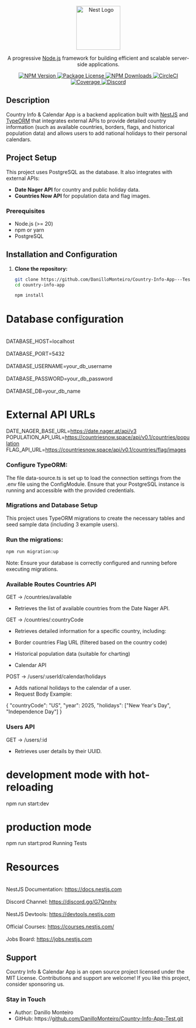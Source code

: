 <p align="center">
  <a href="http://nestjs.com/" target="blank">
    <img src="https://nestjs.com/img/logo-small.svg" width="120" alt="Nest Logo" />
  </a>
</p>

<p align="center">
  A progressive <a href="http://nodejs.org" target="_blank">Node.js</a> framework for building efficient and scalable server-side applications.
</p>

<p align="center">
  <a href="https://www.npmjs.com/~nestjscore" target="_blank">
    <img src="https://img.shields.io/npm/v/@nestjs/core.svg" alt="NPM Version" />
  </a>
  <a href="https://www.npmjs.com/~nestjscore" target="_blank">
    <img src="https://img.shields.io/npm/l/@nestjs/core.svg" alt="Package License" />
  </a>
  <a href="https://www.npmjs.com/~nestjscore" target="_blank">
    <img src="https://img.shields.io/npm/dm/@nestjs/common.svg" alt="NPM Downloads" />
  </a>
  <a href="https://circleci.com/gh/nestjs/nest" target="_blank">
    <img src="https://img.shields.io/circleci/build/github/nestjs/nest/master" alt="CircleCI" />
  </a>
  <a href="https://coveralls.io/github/nestjs/nest?branch=master" target="_blank">
    <img src="https://coveralls.io/repos/github/nestjs/nest/badge.svg?branch=master#9" alt="Coverage" />
  </a>
  <a href="https://discord.gg/G7Qnnhy" target="_blank">
    <img src="https://img.shields.io/badge/discord-online-brightgreen.svg" alt="Discord"/>
  </a>
</p>

## Description

Country Info & Calendar App is a backend application built with [NestJS](https://nestjs.com/) and [TypeORM](https://typeorm.io/) that integrates external APIs to provide detailed country information (such as available countries, borders, flags, and historical population data) and allows users to add national holidays to their personal calendars.

## Project Setup

This project uses PostgreSQL as the database. It also integrates with external APIs:

- **Date Nager API** for country and public holiday data.
- **Countries Now API** for population data and flag images.

### Prerequisites

- Node.js (>= 20)
- npm or yarn
- PostgreSQL

## Installation and Configuration

1. **Clone the repository:**

   ```bash
   git clone https://github.com/DanilloMonteiro/Country-Info-App---Test.git
   cd country-info-app
   ```

   ```bash
   npm install
   ```

# Database configuration

<br>DATABASE_HOST=localhost<br>
<br>DATABASE_PORT=5432<br>
<br>DATABASE_USERNAME=your_db_username<br>
<br>DATABASE_PASSWORD=your_db_password<br>
<br>DATABASE_DB=your_db_name<br>

# External API URLs

DATE_NAGER_BASE_URL=https://date.nager.at/api/v3
POPULATION_API_URL=https://countriesnow.space/api/v0.1/countries/population
FLAG_API_URL=https://countriesnow.space/api/v0.1/countries/flag/images

### Configure TypeORM:

The file data-source.ts is set up to load the connection settings from the .env file using the ConfigModule. Ensure that your PostgreSQL instance is running and accessible with the provided credentials.

### Migrations and Database Setup

This project uses TypeORM migrations to create the necessary tables and seed sample data (including 3 example users).

### Run the migrations:

```bash
npm run migration:up
```

Note: Ensure your database is correctly configured and running before executing migrations.

### Available Routes Countries API

GET -> /countries/available

- Retrieves the list of available countries from the Date Nager API.

GET -> /countries/:countryCode

- Retrieves detailed information for a specific country, including:

- Border countries Flag URL (filtered based on the country code)
- Historical population data (suitable for charting)
- Calendar API

POST -> /users/:userId/calendar/holidays

- Adds national holidays to the calendar of a user.
- Request Body Example:

{
"countryCode": "US",
"year": 2025,
"holidays": ["New Year's Day", "Independence Day"]
}

### Users API

GET -> /users/:id

- Retrieves user details by their UUID.

# development mode with hot-reloading

npm run start:dev

# production mode

npm run start:prod
Running Tests

# Resources

<br>NestJS Documentation: https://docs.nestjs.com<br>
<br>Discord Channel: https://discord.gg/G7Qnnhy<br>
<br>NestJS Devtools: https://devtools.nestjs.com<br>
<br>Official Courses: https://courses.nestjs.com/<br>
<br>Jobs Board: https://jobs.nestjs.com<br>

## Support

Country Info & Calendar App is an open source project licensed under the MIT License. Contributions and support are welcome! If you like this project, consider sponsoring us.

### Stay in Touch

- Author: Danillo Monteiro
- GitHub: https://[github.com/DanilloMonteiro/Country-Info-App-Test.git](https://github.com/DanilloMonteiro/Country-Info-App-Test.git)
